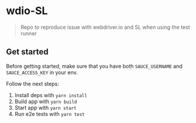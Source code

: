 # wdio-SL

> Repo to reproduce issue with webdriver.io and SL when using the test runner

## Get started
Before getting started, make sure that you have both `SAUCE_USERNAME` and `SAUCE_ACCESS_KEY` in your env.

Follow the next steps:

1. Install deps with `yarn install`
2. Build app with `yarn build`
3. Start app with `yarn start`
4. Run e2e tests with `yarn test`
